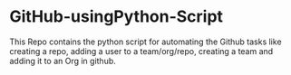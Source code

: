 # GitHub-usingPython-Script
This Repo contains the python script for automating the Github tasks like creating a repo, adding a user to a team/org/repo, creating a team and adding it to an Org in github.
